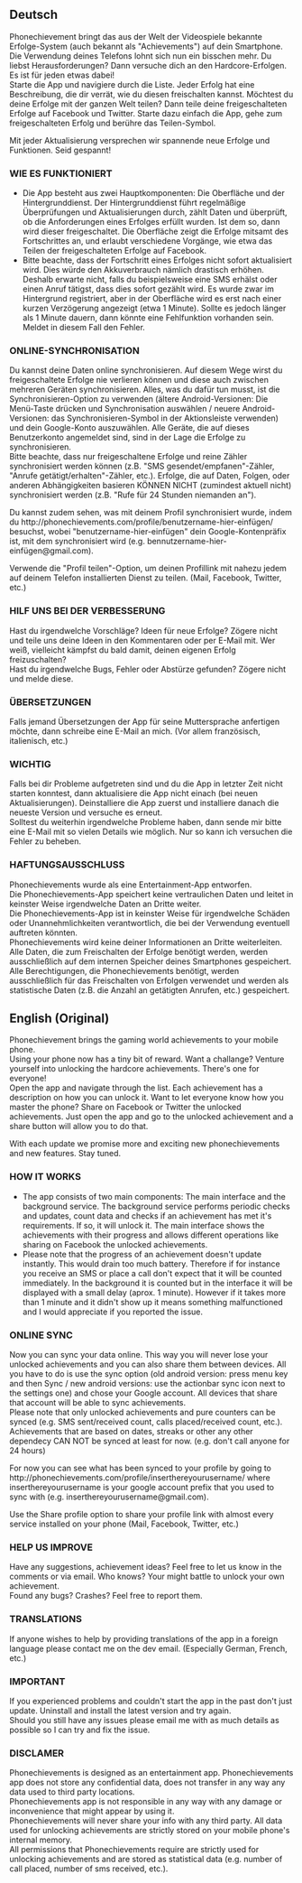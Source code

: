 <h2>Deutsch</h2>
<p>Phonechievement bringt das aus der Welt der Videospiele bekannte Erfolge-System (auch bekannt als "Achievements") auf dein Smartphone.<br />
Die Verwendung deines Telefons lohnt sich nun ein bisschen mehr. Du liebst Herausforderungen? Dann versuche dich an den Hardcore-Erfolgen. Es ist für jeden etwas dabei!<br />
Starte die App und navigiere durch die Liste. Jeder Erfolg hat eine Beschreibung, die dir verrät, wie du diesen freischalten kannst. Möchtest du deine Erfolge mit der ganzen Welt teilen? Dann teile deine freigeschalteten Erfolge auf Facebook und Twitter. Starte dazu einfach die App, gehe zum freigeschalteten Erfolg und berühre das Teilen-Symbol.</p>
<p>Mit jeder Aktualisierung versprechen wir spannende neue Erfolge und Funktionen. Seid gespannt!</p>
<h3>WIE ES FUNKTIONIERT</h3>
<p><ul><li>Die App besteht aus zwei Hauptkomponenten: Die Oberfläche und der Hintergrunddienst. Der Hintergrunddienst führt regelmäßige Überprüfungen und Aktualisierungen durch, zählt Daten und überprüft, ob die Anforderungen eines Erfolges erfüllt wurden. Ist dem so, dann wird dieser freigeschaltet. Die Oberfläche zeigt die Erfolge mitsamt des Fortschrittes an, und erlaubt verschiedene Vorgänge, wie etwa das Teilen der freigeschalteten Erfolge auf Facebook.</li>
<li>Bitte beachte, dass der Fortschritt eines Erfolges nicht sofort aktualisiert wird. Dies würde den Akkuverbrauch nämlich drastisch erhöhen. Deshalb erwarte nicht, falls du beispielsweise eine SMS erhälst oder einen Anruf tätigst, dass dies sofort gezählt wird. Es wurde zwar im Hintergrund registriert, aber in der Oberfläche wird es erst nach einer kurzen Verzögerung angezeigt (etwa 1 Minute). Sollte es jedoch länger als 1 Minute dauern, dann könnte eine Fehlfunktion vorhanden sein. Meldet in diesem Fall den Fehler.</li></ul></p>
<h3>ONLINE-SYNCHRONISATION</h3>
<p>Du kannst deine Daten online synchronisieren. Auf diesem Wege wirst du freigeschaltete Erfolge nie verlieren können und diese auch zwischen mehreren Geräten synchronisieren. Alles, was du dafür tun musst, ist die Synchronisieren-Option zu verwenden (ältere Android-Versionen: Die Menü-Taste drücken und Synchronisation auswählen / neuere Android-Versionen: das Synchronisieren-Symbol in der Aktionsleiste verwenden) und dein Google-Konto auszuwählen. Alle Geräte, die auf dieses Benutzerkonto angemeldet sind, sind in der Lage die Erfolge zu synchronisieren.<br />
Bitte beachte, dass nur freigeschaltene Erfolge und reine Zähler synchronisiert werden können (z.B. "SMS gesendet/empfanen"-Zähler, "Anrufe getätigt/erhalten"-Zähler, etc.). Erfolge, die auf Daten, Folgen, oder anderen Abhängigkeiten basieren KÖNNEN NICHT (zumindest aktuell nicht) synchronisiert werden (z.B. "Rufe für 24 Stunden niemanden an").</p>
<p>Du kannst zudem sehen, was mit deinem Profil synchronisiert wurde, indem du http://phonechievements.com/profile/benutzername-hier-einfügen/ besuchst, wobei "benutzername-hier-einfügen" dein Google-Kontenpräfix ist, mit dem synchronisiert wird (e.g. bennutzername-hier-einfügen@gmail.com).</p>
<p>Verwende die "Profil teilen"-Option, um deinen Profillink mit nahezu jedem auf deinem Telefon installierten Dienst zu teilen. (Mail, Facebook, Twitter, etc.)</p>
<h3>HILF UNS BEI DER VERBESSERUNG</h3>
<p>Hast du irgendwelche Vorschläge? Ideen für neue Erfolge? Zögere nicht und teile uns deine Ideen in den Kommentaren oder per E-Mail mit. Wer weiß, vielleicht kämpfst du bald damit, deinen eigenen Erfolg freizuschalten?<br />
Hast du irgendwelche Bugs, Fehler oder Abstürze gefunden? Zögere nicht und melde diese.</p>
<h3>ÜBERSETZUNGEN</h3>
<p>Falls jemand Übersetzungen der App für seine Muttersprache anfertigen möchte, dann schreibe eine E-Mail an mich. (Vor allem französisch, italienisch, etc.)</p>
<h3>WICHTIG</h3>
<p>Falls bei dir Probleme aufgetreten sind und du die App in letzter Zeit nicht starten konntest, dann aktualisiere die App nicht einach (bei neuen Aktualisierungen). Deinstalliere die App zuerst und installiere danach die neueste Version und versuche es erneut.<br />
Solltest du weiterhin irgendwelche Probleme haben, dann sende mir bitte eine E-Mail mit so vielen Details wie möglich. Nur so kann ich versuchen die Fehler zu beheben.</p>
<h3>HAFTUNGSAUSSCHLUSS</h3>
<p>Phonechievements wurde als eine Entertainment-App entworfen.<br />
Die Phonechievements-App speichert keine vertraulichen Daten und leitet in keinster Weise irgendwelche Daten an Dritte weiter.<br />
Die Phonechievements-App ist in keinster Weise für irgendwelche Schäden oder Unannehmlichkeiten verantwortlich, die bei der Verwendung eventuell auftreten könnten.<br />
Phonechievements wird keine deiner Informationen an Dritte weiterleiten. Alle Daten, die zum Freischalten der Erfolge benötigt werden, werden ausschließlich auf dem internen Speicher deines Smartphones gespeichert.<br />
Alle Berechtigungen, die Phonechievements benötigt, werden ausschließlich für das Freischalten von Erfolgen verwendet und werden als statistische Daten (z.B. die Anzahl an getätigten Anrufen, etc.) gespeichert.</p>

<h2>English (Original)</h2>
<p>Phonechievement brings the gaming world achievements to your mobile phone.<br />
Using your phone now has a tiny bit of reward. Want a challange? Venture yourself into unlocking the hardcore achievements. There's one for everyone!<br />
Open the app and navigate through the list. Each achievement has a description on how you can unlock it. Want to let everyone know how you master the phone? Share on Facebook or Twitter the unlocked achievements. Just open the app and go to the unlocked achievement and a share button will allow you to do that.</p>
<p>With each update we promise more and exciting new phonechievements and new features. Stay tuned.</p>
<h3>HOW IT WORKS</h3>
<p><ul><li>The app consists of two main components: The main interface and the background service. The background service performs periodic checks and updates, count data and checks if an achievement has met it's requirements. If so, it will unlock it. The main interface shows the achievements with their progress and allows different operations like sharing on Facebook the unlocked achievements.</li>
<li>Please note that the progress of an achievement doesn't update instantly. This would drain too much battery. Therefore if for instance you receive an SMS or place a call don't expect that it will be counted immediately. In the background it is counted but in the interface it will be displayed with a small delay (aprox. 1 minute). However if it takes more than 1 minute and it didn't show up it means something malfunctioned and I would appreciate if you reported the issue.</li></ul></p>
<h3>ONLINE SYNC</h3>
<p>Now you can sync your data online. This way you will never lose your unlocked achievements and you can also share them between devices. All you have to do is use the sync option (old android version: press menu key and then Sync / new android versions: use the actionbar sync icon next to the settings one) and chose your Google account. All devices that share that account will be able to sync achievements.<br />
Please note that only unlocked achievements and pure counters can be synced (e.g. SMS sent/received count, calls placed/received count, etc.). Achievements that are based on dates, streaks or other any other dependecy CAN NOT be synced at least for now. (e.g. don't call anyone for 24 hours)</p>
<p>For now you can see what has been synced to your profile by going to http://phonechievements.com/profile/inserthereyourusername/ where inserthereyourusername is your google account prefix that you used to sync with (e.g. inserthereyourusername@gmail.com).</p>
<p>Use the Share profile option to share your profile link with almost every service installed on your phone (Mail, Facebook, Twitter, etc.)</p>
<h3>HELP US IMPROVE</h3>
<p>Have any suggestions, achievement ideas? Feel free to let us know in the comments or via email. Who knows? Your might battle to unlock your own achievement.<br />
Found any bugs? Crashes? Feel free to report them.</p>
<h3>TRANSLATIONS</h3>
<p>If anyone wishes to help by providing translations of the app in a foreign language please contact me on the dev email. (Especially German, French, etc.)</p>
<h3>IMPORTANT</h3>
<p>If you experienced problems and couldn't start the app in the past don't just update. Uninstall and install the latest version and try again.<br />
Should you still have any issues please email me with as much details as possible so I can try and fix the issue.</p>
<h3>DISCLAMER</h3>
<p>Phonechievements is designed as an entertainment app. Phonechievements app does not store any confidential data, does not transfer in any way any data used to third party locations.<br />
Phonechievements app is not responsible in any way with any damage or inconvenience that might appear by using it.<br />
Phonechievements will never share your info with any third party. All data used for unlocking achievements are strictly stored on your mobile phone's internal memory.<br />
All permissions that Phonechievements require are strictly used for unlocking achievements and are stored as statistical data (e.g. number of call placed, number of sms received, etc.).</p>
